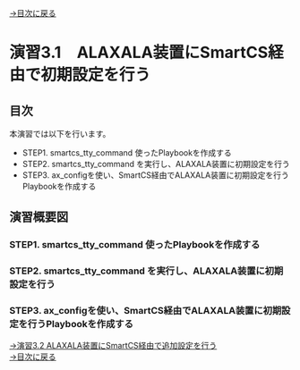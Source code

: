 [→目次に戻る](/README.md)
<br>
# 演習3.1　ALAXALA装置にSmartCS経由で初期設定を行う

## 目次
本演習では以下を行います。 
- STEP1. smartcs_tty_command 使ったPlaybookを作成する
- STEP2. smartcs_tty_command を実行し、ALAXALA装置に初期設定を行う
- STEP3. ax_configを使い、SmartCS経由でALAXALA装置に初期設定を行うPlaybookを作成する

## 演習概要図

### STEP1. smartcs_tty_command 使ったPlaybookを作成する

### STEP2. smartcs_tty_command を実行し、ALAXALA装置に初期設定を行う

### STEP3. ax_configを使い、SmartCS経由でALAXALA装置に初期設定を行うPlaybookを作成する




[→演習3.2 ALAXALA装置にSmartCS経由で追加設定を行う](/3.2-additional_setup_the_alaxala_device_via_smartcs.md)  
[→目次に戻る](/README.md)
